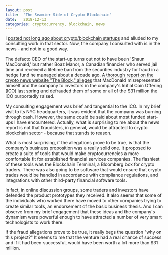 ```yaml
---
layout: post
title:  "The Seamier Side of Crypto Blockchain"
date:   2018-12-13
categories: cryptocurrency, blockchain, news
---
```

I [posted not long ago about crypto/blockchain startups](https://moscowjh.github.io/2018/10/22/crypto_blockchain.html) and alluded to my consulting work in that sector. Now, the company I consulted with is in the news - and not in a good way.

The defacto CEO of the start-up turns out not to have been 'Shaun MacDonald,' but rather Boaz Manor, a Canadian financier who served jail time and received a lifetime ban from the securities industry for fraud in a hedge fund he managed about a decade ago. [A thorough report on the crypto news website "The Block," alleges](https://www.theblockcrypto.com/2018/12/10/two-identities-one-man-the-story-of-800-million-hedge-fund-fraudster-boaz-manor-who-led-the-alleged-31-million-blockchain-terminal-ico/) that MacDonald misrepresented himself and the company to investors in the company's Initial Coin Offering (ICO) last spring and defrauded them of some or all of the $31 million the ICO purportedly raised.

My consulting engagement was brief and tangential to the ICO. In my brief visit to its NYC headquarters, it was evident that the company was burning through cash. However, the same could be said about most funded start-ups I have encountered. Actually, what is surprising to me about the news report is not that fraudsters, in general, would be attracted to crypto blockchain sector - because that stands to reason.

What is most surprising, if the allegations prove to be true, is that the company's business proposition was a really solid one. It proposed to create a suite of tools that would make cryptocurrencies a more comfortable fit for established financial services companies. The flashiest of these tools was the Blockchain Terminal, a Bloomberg box for crypto traders. There was also going to be software that would ensure that crypto trades would be handled in accordance with compliance regulations, and integrations with other third-party financial software tools.

In fact, in online discussion groups, some traders and investors have defended the product prototypes they received. It also seems that some of the individuals who worked there have moved to other companies trying to create similar tools, an endorsement of the basic business thesis. And I can observe from my brief engagement that these ideas and the company's dynamism were powerful enough to have attracted a number of very smart technologists to work there.

If the fraud allegations prove to be true, it really begs the question "why on this project?" It seems to me that the venture had a real chance of success and if it had been successful, would have been worth a lot more than $31 million.
